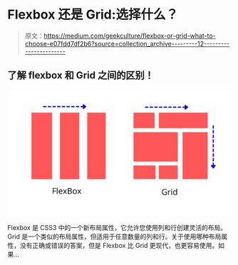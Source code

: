 # Flexbox 还是 Grid:选择什么？

> 原文：<https://medium.com/geekculture/flexbox-or-grid-what-to-choose-e07fdd7df2b6?source=collection_archive---------12----------------------->

## 了解 flexbox 和 Grid 之间的区别！

![](img/6706c30a27789ec901772e4024f029df.png)

Flexbox 是 CSS3 中的一个新布局属性，它允许您使用列和行创建灵活的布局。Grid 是一个类似的布局属性，但适用于任意数量的列和行。关于使用哪种布局属性，没有正确或错误的答案，但是 Flexbox 比 Grid 更现代，也更容易使用。如果…